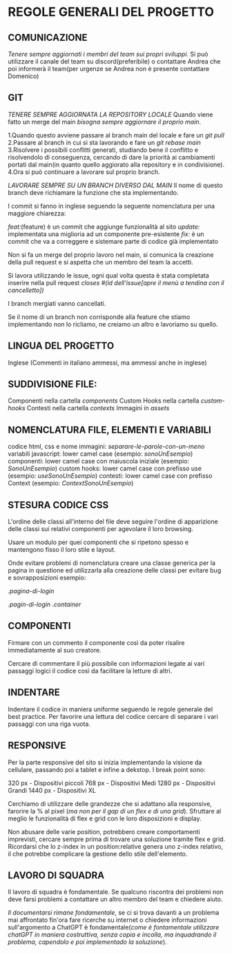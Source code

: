 # REGOLE GENERALI DEL PROGETTO

## COMUNICAZIONE
*Tenere sempre aggiornati i membri del team sui propri sviluppi.*
Si può utilizzare il canale del team su discord(preferibile) o contattare Andrea che poi informerà il team(per urgenze se Andrea non è presente contattare Domenico)

## GIT
*TENERE SEMPRE AGGIORNATA LA REPOSITORY LOCALE*
Quando viene fatto un merge del main *bisogna sempre aggiornare il proprio main*.

1.Quando questo avviene passare al branch main del locale e fare un *git pull*
2.Passare al branch in cui si sta lavorando e fare un *git rebase main*
3.Risolvere i possibili conflitti generati, studiando bene il conflitto e risolvendolo di conseguenza, cercando di dare la priorità ai cambiamenti portati dal main(in quanto quello aggiorato alla repository e in condivisione).
4.Ora si può continuare a lavorare sul proprio branch.

*LAVORARE SEMPRE SU UN BRANCH DIVERSO DAL MAIN*
Il nome di questo branch deve richiamare la funzione che sta implementando.

I commit si fanno in inglese seguendo la seguente nomenclatura per una maggiore chiarezza:

*feat:*(feature) è un commit che aggiunge funzionalità al sito
*update:* implementata una miglioria ad un componente pre-esistente
*fix:* è un commit che va a correggere e sistemare parte di codice già implementato

Non si fa un merge del proprio lavoro nel main, si comunica la creazione della pull request e si aspetta che un membro del team la accetti.

Si lavora utilizzando le issue, ogni qual volta questa è stata completata inserire nella pull request *closes #(id dell'issue[apre il menù a tendina con il cancelletto])*

I branch mergiati vanno cancellati.

Se il nome di un branch non corrisponde alla feature che stiamo implementando non lo ricliamo, ne creiamo un altro e lavoriamo su quello.

## LINGUA DEL PROGETTO
Inglese (Commenti in italiano ammessi, ma ammessi anche in inglese)

## SUDDIVISIONE FILE:
Componenti nella cartella *components*
Custom Hooks nella cartella *custom-hooks*
Contesti nella cartella *contexts*
Immagini in *assets*

## NOMENCLATURA FILE, ELEMENTI E VARIABILI
codice html, css e nome immagini: *separare-le-parole-con-un-meno*
variabili javascript: lower camel case (esempio: *sonoUnEsempio*)
componenti: lower camel case con maiuscola iniziale (esempio: *SonoUnEsempio*)
custom hooks: lower camel case con prefisso use (esempio: *useSonoUnEsempio*)
contesti: lower camel case con prefisso Context (esempio: *ContextSonoUnEsempio*)

## STESURA CODICE CSS
L'ordine delle classi all'interno del file deve seguire l'ordine di apparizione delle classi sui relativi componenti per agevolare il loro browsing. 

Usare un modulo per quei componenti che si ripetono spesso e mantengono fisso il loro stile e layout.

Onde evitare problemi di nomenclatura creare una classe generica per la pagina in questione ed utilizzarla alla creazione delle classi per evitare bug e sovrapposizioni esempio:

*.pagina-di-login*

*.pagin-di-login .container*

## COMPONENTI
Firmare con un commento il componente così da poter risalire immediatamente al suo creatore.

Cercare di commentare il più possibile con informazioni legate ai vari passaggi logici il codice così da facilitare la letture di altri.

## INDENTARE
Indentare il codice in maniera uniforme seguendo le regole generale del best practice. Per favorire una lettura del codice cercare di separare i vari passaggi con una riga vuota.

## RESPONSIVE
Per la parte responsive del sito si inizia implementando la visione da cellulare, passando poi a tablet e infine a dekstop. I break point sono:

320 px - Dispositivi piccoli
768 px - Dispositivi Medi
1280 px - Dispositivi Grandi
1440 px - Dispositivi XL

Cerchiamo di utilizzare delle grandezze che si adattano alla responsive, farorire la % al pixel (*ma non per il gap di un flex e di una grid*). Sfruttare al meglio le funzionalità di flex e grid con le loro disposizioni e display.

Non abusare delle varie position, potrebbero creare comportamenti imprevisti, cercare sempre prima di trovare una soluzione tramite flex e grid. Ricordarsi che lo z-index in un position:relative genera uno z-index relativo, il che potrebbe complicare la gestione dello stile dell'elemento.

## LAVORO DI SQUADRA
Il lavoro di squadra è fondamentale. Se qualcuno riscontra dei problemi non deve farsi problemi a contattare un altro membro del team e chiedere aiuto.

*Il documentarsi rimane fondamentale*, se ci si trova davanti a un problema mai affrontato fin'ora fare ricerche su internet o chiedere informazioni sull'argomento a ChatGPT è fondamentale(*come è fontamentale utilizzare chatGPT in maniera costruttiva, senza copia e incolla, ma inquadrando il problema, capendolo e poi implementado la soluzione*).